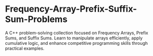 # Frequency-Array-Prefix-Suffix-Sum-Problems
A C++ problem-solving collection focused on Frequency Arrays, Prefix Sums, and Suffix Sums. Learn to manipulate arrays efficiently, apply cumulative logic, and enhance competitive programming skills through practical examples.
